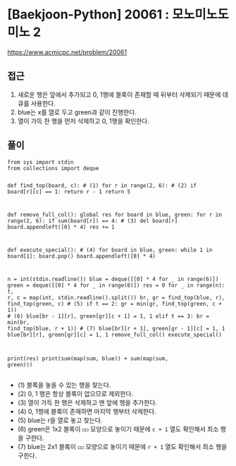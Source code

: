 [Baekjoon-Python] 20061 : 모노미노도미노 2
=
<p><a href="https://www.acmicpc.net/problem/20061">https://www.acmicpc.net/problem/20061</a></p>
<h2>접근</h2>
<ol>
<li>새로운 행은 앞에서 추가되고 0, 1행에 블록이 존재할 때 뒤부터 삭제되기 때문에 데큐를 사용한다.</li>
<li>blue는 x를 열로 두고 green과 같이 진행한다.</li>
<li>열이 가득 찬 행을 먼저 삭제하고 0, 1행을 확인한다.</li>
</ol>
<h2>풀이</h2>
<pre><code class="python">from sys import stdin
from collections import deque


def find\_top(board, c): # (1)
 for r in range(2, 6): # (2)
 if board[r][c] == 1:
 return r - 1
 return 5


def remove\_full\_col():
 global res
 for board in blue, green:
 for r in range(2, 6):
 if sum(board[r]) == 4: # (3)
 del board[r]
 board.appendleft([0] \* 4)
 res += 1


def execute\_special(): # (4)
 for board in blue, green:
 while 1 in board[1]:
 board.pop()
 board.appendleft([0] \* 4)


n = int(stdin.readline())
blue = deque([[0] \* 4 for \_ in range(6)])
green = deque([[0] \* 4 for \_ in range(6)])
res = 0
for \_ in range(n):
 t, r, c = map(int, stdin.readline().split())
 br, gr = find\_top(blue, r), find\_top(green, c) # (5)
 if t == 2:
 gr = min(gr, find\_top(green, c + 1)) # (6)
 blue[br - 1][r], green[gr][c + 1] = 1, 1
 elif t == 3:
 br = min(br, find\_top(blue, r + 1)) # (7)
 blue[br][r + 1], green[gr - 1][c] = 1, 1
 blue[br][r], green[gr][c] = 1, 1
 remove\_full\_col()
 execute\_special()

print(res)
print(sum(map(sum, blue)) + sum(map(sum, green)))</code></pre>
<ul>
<li>(1) 블록을 놓을 수 있는 행을 찾는다.</li>
<li>(2) 0, 1 행은 항상 블록이 없으므로 제외한다.</li>
<li>(3) 열이 가득 찬 행은 삭제하고 맨 앞에 행을 추가한다.</li>
<li>(4) 0, 1행에 블록이 존재하면 마지막 행부터 삭제한다.</li>
<li>(5) blue는 r을 열로 놓고 찾는다.</li>
<li>(6) green은 1x2 블록이 <code>◻︎◻︎</code> 모양으로 놓이기 때문에 <code>c + 1</code> 열도 확인해서 최소 행을 구한다.</li>
<li>(7) blue는 2x1 블록이 <code>◻︎◻︎</code> 모양으로 놓이기 때문에 <code>r + 1</code> 열도 확인해서 최소 행을 구한다.</li>
</ul>